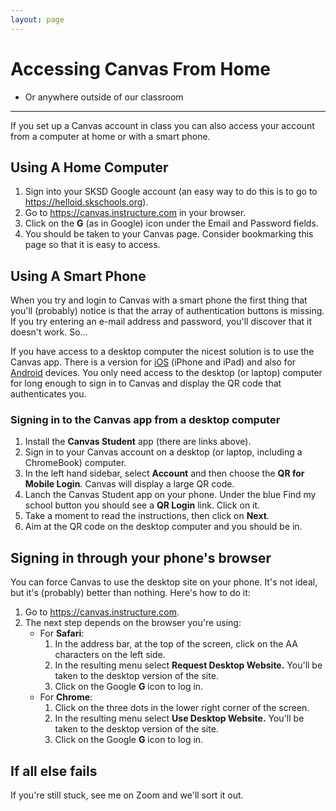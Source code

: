 ```yaml
---
layout: page
---
```


# Accessing Canvas From Home
* Or anywhere outside of our classroom
---
If you set up a Canvas account in class you can also access your account from a computer at home or with a smart phone.

## Using A Home Computer
1. Sign into your SKSD Google account (an easy way to do this is to go to https://helloid.skschools.org).
1. Go to https://canvas.instructure.com in your browser.
1. Click on the **G** (as in Google) icon under the Email and Password fields.
1. You should be taken to your Canvas page. Consider bookmarking this page so that it is easy to access.

## Using A Smart Phone
When you try and login to Canvas with a smart phone the first thing that you'll (probably) notice is that the array of authentication buttons is missing. If you try entering an e-mail address and password, you'll discover that it doesn't work. So…

If you have access to a desktop computer the nicest solution is to use the Canvas app. There is a version for [iOS](https://apps.apple.com/us/app/canvas-student/id480883488) (iPhone and iPad) and also for [Android](https://play.google.com/store/apps/details?id=com.instructure.candroid&hl=en_US) devices. You only need access to the desktop (or laptop) computer for long enough to sign in to Canvas and display the QR code that authenticates you.

### Signing in to the Canvas app from a desktop computer
1. Install the **Canvas Student** app (there are links above).
1. Sign in to your Canvas account on a desktop (or laptop, including a ChromeBook) computer.
1. In the left hand sidebar, select **Account** and then choose the **QR for Mobile Login**. Canvas will display a large QR code.
1. Lanch the Canvas Student app on your phone. Under the blue Find my school button you should see a **QR Login** link. Click on it.
1. Take a moment to read the instructions, then click on **Next**.
1. Aim at the QR code on the desktop computer and you should be in.

## Signing in through your phone's browser
You can force Canvas to use the desktop site on your phone. It's not ideal, but it's (probably) better than nothing. Here's how to do it:
1. Go to https://canvas.instructure.com.
1. The next step depends on the browser you're using:
   * For **Safari**:
      1. In the address bar, at the top of the screen, click on the AA characters on the left side.
      1. In the resulting menu select **Request Desktop Website.** You'll be taken to the desktop version of the site.
      1. Click on the Google **G** icon to log in.
   * For **Chrome**:
      1. Click on the three dots in the lower right corner of the screen.
      1. In the resulting menu select **Use Desktop Website.** You'll be taken to the desktop version of the site.
      1. Click on the Google **G** icon to log in.

## If all else fails
If you're still stuck, see me on Zoom and we'll sort it out.

<!-- Pull in repostitory-scope variables from _data/page.yml -->
